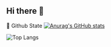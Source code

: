 ## Hi there 👋

<!--
**R0binSec/R0binSec** is a ✨ _special_ ✨ repository because its `README.md` (this file) appears on your GitHub profile.

Here are some ideas to get you started:

- 🔭 I’m currently working on ...
- 🌱 I’m currently learning ...
- 👯 I’m looking to collaborate on ...
- 🤔 I’m looking for help with ...
- 💬 Ask me about ...
- 📫 How to reach me: ...
- 😄 Pronouns: ...
- ⚡ Fun fact: ...
-->

🤖 Github State
[![Anurag's GitHub stats](https://github-readme-stats.vercel.app/api?username=R0binSec)](https://github.com/anuraghazra/github-readme-stats)

![Top Langs](https://github-readme-stats.vercel.app/api/top-langs/?username=R0binSec&layout=compact&theme=tokyonight)
